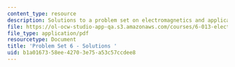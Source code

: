 ```yaml
---
content_type: resource
description: Solutions to a problem set on electromagnetics and applications.
file: https://ol-ocw-studio-app-qa.s3.amazonaws.com/courses/6-013-electromagnetics-and-applications-fall-2005/b1a0167358ee42703e75a53c57ccdee8_ps6_solution.pdf
file_type: application/pdf
resourcetype: Document
title: 'Problem Set 6 - Solutions '
uid: b1a01673-58ee-4270-3e75-a53c57ccdee8
---
```

